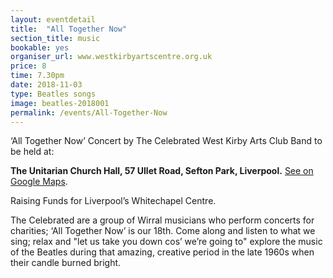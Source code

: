 ```yaml
---
layout: eventdetail
title:  "All Together Now"
section_title: music
bookable: yes
organiser_url: www.westkirbyartscentre.org.uk
price: 8
time: 7.30pm
date: 2018-11-03
type: Beatles songs
image: beatles-2018001
permalink: /events/All-Together-Now
---
```



‘All Together Now’ Concert by The Celebrated West Kirby Arts Club Band to be held at:

**The Unitarian Church Hall, 57 Ullet Road, Sefton Park, Liverpool.** [See on Google Maps](https://goo.gl/maps/5PFkh4pH7qj).

Raising Funds for Liverpool’s Whitechapel Centre.

The Celebrated are a group of Wirral musicians who perform concerts for charities; ‘All Together Now’ is our 18th. Come along and listen to what we sing; relax and "let us take you down cos’ we’re going to" explore the music of the Beatles during that amazing, creative period in the late 1960s when their candle burned bright.
